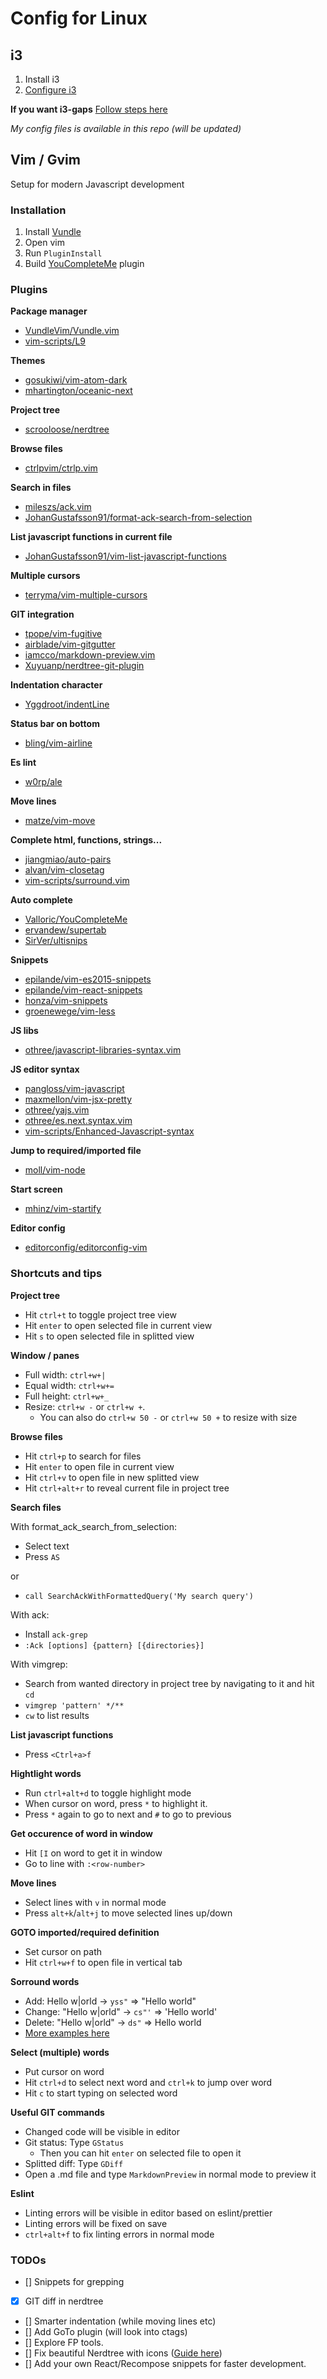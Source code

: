 # Config for Linux

## i3
1. Install i3
2. [Configure i3](https://www.youtube.com/watch?v=j1I63wGcvU4)

__If you want i3-gaps__
[Follow steps here](https://github.com/Airblader/i3)

_My config files is available in this repo (will be updated)_


## Vim / Gvim
Setup for modern Javascript development

### Installation
1. Install [Vundle](https://github.com/VundleVim/Vundle.vim)
2. Open vim
3. Run `PluginInstall`
4. Build [YouCompleteMe](https://github.com/Valloric/YouCompleteMe) plugin

### Plugins

__Package manager__
- [VundleVim/Vundle.vim]()
- [vim-scripts/L9]()

__Themes__
- [gosukiwi/vim-atom-dark]()
- [mhartington/oceanic-next]()

__Project tree__
- [scrooloose/nerdtree]()

__Browse files__
- [ctrlpvim/ctrlp.vim]()

__Search in files__
- [mileszs/ack.vim]()
- [JohanGustafsson91/format-ack-search-from-selection]()

__List javascript functions in current file__
- [JohanGustafsson91/vim-list-javascript-functions]()

__Multiple cursors__
- [terryma/vim-multiple-cursors]()

__GIT integration__
- [tpope/vim-fugitive]()
- [airblade/vim-gitgutter]()
- [iamcco/markdown-preview.vim]()
- [Xuyuanp/nerdtree-git-plugin]()

__Indentation character__
- [Yggdroot/indentLine]()

__Status bar on bottom__
- [bling/vim-airline]()

__Es lint__
- [w0rp/ale]()

__Move lines__
- [matze/vim-move]()

__Complete html, functions, strings...__
- [jiangmiao/auto-pairs]()
- [alvan/vim-closetag]()
- [vim-scripts/surround.vim]()

__Auto complete__
- [Valloric/YouCompleteMe]()
- [ervandew/supertab]()
- [SirVer/ultisnips]()

__Snippets__
- [epilande/vim-es2015-snippets]()
- [epilande/vim-react-snippets]()
- [honza/vim-snippets]()
- [groenewege/vim-less]()

__JS libs__
- [othree/javascript-libraries-syntax.vim]()

__JS editor syntax__
- [pangloss/vim-javascript]()
- [maxmellon/vim-jsx-pretty]()
- [othree/yajs.vim]()
- [othree/es.next.syntax.vim]()
- [vim-scripts/Enhanced-Javascript-syntax]()

__Jump to required/imported file__
- [moll/vim-node]()

__Start screen__
- [mhinz/vim-startify]()

__Editor config__
- [editorconfig/editorconfig-vim]()


### Shortcuts and tips

__Project tree__
- Hit `ctrl+t` to toggle project tree view
- Hit `enter` to open selected file in current view
- Hit `s` to open selected file in splitted view

__Window / panes__
- Full width: `ctrl+w+|`
- Equal width: `ctrl+w+=`
- Full height: `ctrl+w+_`
- Resize: `ctrl+w -` or `ctrl+w +`.
  - You can also do `ctrl+w 50 -` or `ctrl+w 50 +` to resize with size

__Browse files__
- Hit `ctrl+p` to search for files
- Hit `enter` to open file in current view
- Hit `ctrl+v` to open file in new splitted view
- Hit `ctrl+alt+r` to reveal current file in project tree

__Search files__

With format_ack_search_from_selection:
- Select text
- Press `AS`

or
- `call SearchAckWithFormattedQuery('My search query')`

With ack:
- Install `ack-grep`
- `:Ack [options] {pattern} [{directories}]`

With vimgrep:
- Search from wanted directory in project tree by navigating to it and hit `cd`
- `vimgrep 'pattern' */**`
- `cw` to list results

__List javascript functions__
- Press `<Ctrl+a>f`

__Hightlight words__
- Run `ctrl+alt+d` to toggle highlight mode
- When cursor on word, press `*` to highlight it.
- Press `*` again to go to next and `#` to go to previous

__Get occurence of word in window__
- Hit `[I` on word to get it in window
- Go to line with `:<row-number>`

__Move lines__
- Select lines with `v` in normal mode
- Press `alt+k`/`alt+j` to move selected lines up/down 

__GOTO imported/required definition__
- Set cursor on path
- Hit `ctrl+w+f` to open file in vertical tab

__Sorround words__
- Add: Hello w|orld -> `yss"` => "Hello world"
- Change: "Hello w|orld" -> `cs"'` => 'Hello world'
- Delete: "Hello w|orld" -> `ds"` => Hello world
- [More examples here](http://www.catonmat.net/blog/vim-plugins-surround-vim/)

__Select (multiple) words__
- Put cursor on word
- Hit `ctrl+d` to select next word and `ctrl+k` to jump over word
- Hit `c` to start typing on selected word

__Useful GIT commands__
- Changed code will be visible in editor
- Git status: Type `GStatus`
  - Then you can hit `enter` on selected file to open it
- Splitted diff: Type `GDiff`
- Open a .md file and type `MarkdownPreview` in normal mode to preview it 

__Eslint__
- Linting errors will be visible in editor based on eslint/prettier
- Linting errors will be fixed on save
- `ctrl+alt+f` to fix linting errors in normal mode

### TODOs
- [] Snippets for grepping
- [x] GIT diff in nerdtree
- [] Smarter indentation (while moving lines etc)
- [] Add GoTo plugin (will look into ctags)
- [] Explore FP tools.
- [] Fix beautiful Nerdtree with icons ([Guide here](https://github.com/ryanoasis/vim-devicons))
- [] Add your own React/Recompose snippets for faster development.
